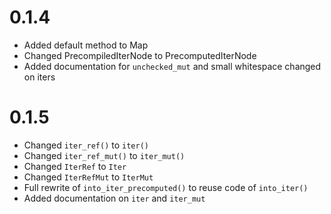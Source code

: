 # 0.1.4
* Added default method to Map
* Changed PrecompiledIterNode to PrecomputedIterNode
* Added documentation for `unchecked_mut` and small whitespace changed on iters

# 0.1.5
* Changed `iter_ref()` to `iter()` 
* Changed `iter_ref_mut()` to `iter_mut()`
* Changed `IterRef` to `Iter` 
* Changed `IterRefMut` to `IterMut` 
* Full rewrite of `into_iter_precomputed()` to reuse code of `into_iter()` 
* Added documentation on `iter` and `iter_mut` 
